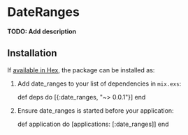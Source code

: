 # DateRanges

**TODO: Add description**

## Installation

If [available in Hex](https://hex.pm/docs/publish), the package can be installed as:

  1. Add date_ranges to your list of dependencies in `mix.exs`:

        def deps do
          [{:date_ranges, "~> 0.0.1"}]
        end

  2. Ensure date_ranges is started before your application:

        def application do
          [applications: [:date_ranges]]
        end

